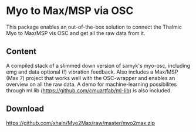 # Myo to Max/MSP via OSC

This package enables an out-of-the-box solution to connect the Thalmic Myo to Max/MSP vis OSC and get all the raw data from it.

## Content
A compiled stack of a slimmed down version of samyk's myo-osc, including emg and data optional (!) vibration feedback.
Also includes a Max/MSP (Max 7) project that works well with the OSC-wrapper and enables an overview on all the raw data.
A demo for machine-learning possibilites through ml.lib (https://github.com/cmuartfab/ml-lib) is also included.

## Download
https://github.com/xhain/Myo2Max/raw/master/myo2max.zip
